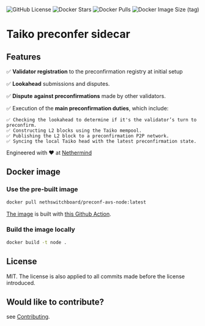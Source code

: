 ![GitHub License](https://img.shields.io/github/license/NethermindEth/Taiko-Preconf-AVS)
![Docker Stars](https://img.shields.io/docker/stars/nethswitchboard/preconf-avs-node)
![Docker Pulls](https://img.shields.io/docker/pulls/nethswitchboard/preconf-avs-node)
![Docker Image Size (tag)](https://img.shields.io/docker/image-size/nethswitchboard/preconf-avs-node/latest)

# Taiko preconfer sidecar

## Features

✅ **Validator registration** to the preconfirmation registry at initial setup

✅ **Lookahead** submissions and disputes.

✅ **Dispute** **against preconfirmations** made by other validators.

✅ Execution of the **main preconfirmation duties**, which include:

    ✅ Checking the lookahead to determine if it's the validator’s turn to preconfirm.
    ✅ Constructing L2 blocks using the Taiko mempool.
    ✅ Publishing the L2 block to a preconfirmation P2P network.
    ✅ Syncing the local Taiko head with the latest preconfirmation state.

Engineered with ❤️ at [Nethermind](https://www.nethermind.io/)

## Docker image

### Use the pre-built image

```sh
docker pull nethswitchboard/preconf-avs-node:latest
```

[The image](https://hub.docker.com/r/nethswitchboard/preconf-avs-node) is built with [this Github Action](https://github.com/NethermindEth/Taiko-Preconf-AVS/blob/master/.github/workflows/avs_docker_build.yml).

### Build the image locally

```sh
docker build -t node .
```

## License

MIT. The license is also applied to all commits made before the license introduced.

## Would like to contribute?

see [Contributing](./CONTRIBUTING.md).
